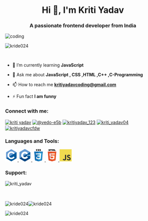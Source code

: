 <h1 align="center">Hi 👋, I'm Kriti Yadav</h1>
<h3 align="center">A passionate frontend developer from India</h3>
<img alig="right" alt="coding" width="400" src="https://www.freepik.com/free-vector/hacker-operating-laptop-cartoon-icon-illustration-technology-icon-concept-isolated-flat-cartoon-style_11602236.htm#fromView=keyword&page=1&position=1&uuid=b58ec1c7-feb0-4ed6-869e-830101544740&new_detail=true">


<p align="left"> <img src="https://komarev.com/ghpvc/?username=kride024&label=Profile%20views&color=0e75b6&style=flat" alt="kride024" /> </p>

<p align="left"> <a href="https://twitter.com/" target="blank"><img src="https://img.shields.io/twitter/follow/?logo=twitter&style=for-the-badge" alt="" /></a> </p>

- 🌱 I’m currently learning **JavaScript**

- 💬 Ask me about **JavaScript , CSS ,HTML ,C++ ,C-Programming**

- 📫 How to reach me **kritiyadavcoding@gmail.com**

- ⚡ Fun fact **I am funny**

<h3 align="left">Connect with me:</h3>
<p align="left">
<a href="https://linkedin.com/in/kriti yadav" target="blank"><img align="center" src="https://raw.githubusercontent.com/rahuldkjain/github-profile-readme-generator/master/src/images/icons/Social/linked-in-alt.svg" alt="kriti yadav" height="30" width="40" /></a>
<a href="https://www.youtube.com/c/@vedo-e5b" target="blank"><img align="center" src="https://raw.githubusercontent.com/rahuldkjain/github-profile-readme-generator/master/src/images/icons/Social/youtube.svg" alt="@vedo-e5b" height="30" width="40" /></a>
<a href="https://www.codechef.com/users/kritiyadav_123" target="blank"><img align="center" src="https://cdn.jsdelivr.net/npm/simple-icons@3.1.0/icons/codechef.svg" alt="kritiyadav_123" height="30" width="40" /></a>
<a href="https://www.leetcode.com/kriti_yadav04" target="blank"><img align="center" src="https://raw.githubusercontent.com/rahuldkjain/github-profile-readme-generator/master/src/images/icons/Social/leet-code.svg" alt="kriti_yadav04" height="30" width="40" /></a>
<a href="https://auth.geeksforgeeks.org/user/kritiyadavcfdw" target="blank"><img align="center" src="https://raw.githubusercontent.com/rahuldkjain/github-profile-readme-generator/master/src/images/icons/Social/geeks-for-geeks.svg" alt="kritiyadavcfdw" height="30" width="40" /></a>
</p>

<h3 align="left">Languages and Tools:</h3>
<p align="left"> <a href="https://www.cprogramming.com/" target="_blank" rel="noreferrer"> <img src="https://raw.githubusercontent.com/devicons/devicon/master/icons/c/c-original.svg" alt="c" width="40" height="40"/> </a> <a href="https://www.w3schools.com/cpp/" target="_blank" rel="noreferrer"> <img src="https://raw.githubusercontent.com/devicons/devicon/master/icons/cplusplus/cplusplus-original.svg" alt="cplusplus" width="40" height="40"/> </a> <a href="https://www.w3schools.com/css/" target="_blank" rel="noreferrer"> <img src="https://raw.githubusercontent.com/devicons/devicon/master/icons/css3/css3-original-wordmark.svg" alt="css3" width="40" height="40"/> </a> <a href="https://www.w3.org/html/" target="_blank" rel="noreferrer"> <img src="https://raw.githubusercontent.com/devicons/devicon/master/icons/html5/html5-original-wordmark.svg" alt="html5" width="40" height="40"/> </a> <a href="https://developer.mozilla.org/en-US/docs/Web/JavaScript" target="_blank" rel="noreferrer"> <img src="https://raw.githubusercontent.com/devicons/devicon/master/icons/javascript/javascript-original.svg" alt="javascript" width="40" height="40"/> </a> </p>

<h3 align="left">Support:</h3>
<p><a href="https://www.buymeacoffee.com/kriti_yadav"> <img align="left" src="https://cdn.buymeacoffee.com/buttons/v2/default-yellow.png" height="50" width="210" alt="kriti_yadav" /></a></p><br><br><br>

<p><img align="left" src="https://github-readme-stats.vercel.app/api/top-langs?username=kride024&show_icons=true&locale=en&layout=compact" alt="kride024" /></p>

<p>&nbsp;<img align="left" src="https://github-readme-stats.vercel.app/api?username=kride024&show_icons=true&locale=en" alt="kride024" /></p>

<p><img align="left" src="https://github-readme-streak-stats.herokuapp.com/?user=kride024&" alt="kride024" /></p>
